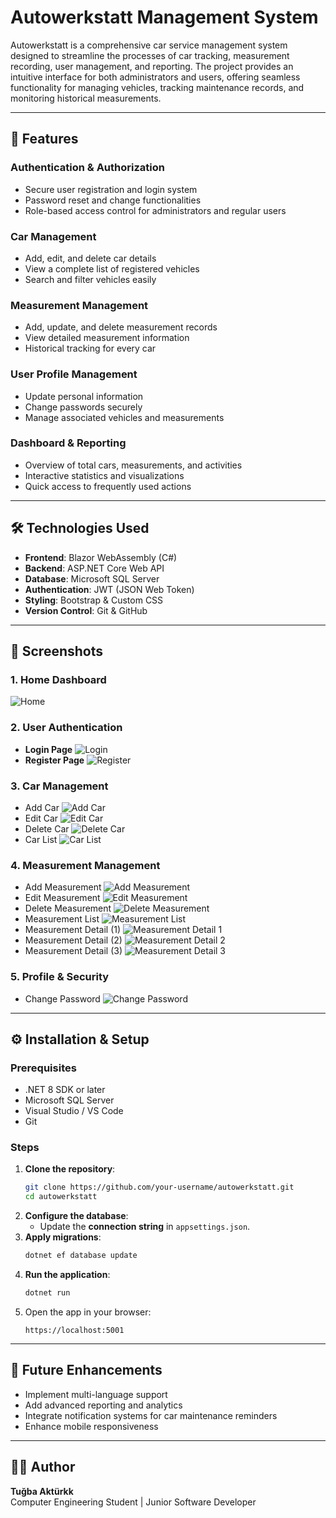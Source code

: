 # Autowerkstatt Management System

Autowerkstatt is a comprehensive car service management system designed to streamline the processes of car tracking, measurement recording, user management, and reporting. The project provides an intuitive interface for both administrators and users, offering seamless functionality for managing vehicles, tracking maintenance records, and monitoring historical measurements.

---

## 🚀 Features

### **Authentication & Authorization**
- Secure user registration and login system
- Password reset and change functionalities
- Role-based access control for administrators and regular users

### **Car Management**
- Add, edit, and delete car details
- View a complete list of registered vehicles
- Search and filter vehicles easily

### **Measurement Management**
- Add, update, and delete measurement records
- View detailed measurement information
- Historical tracking for every car

### **User Profile Management**
- Update personal information
- Change passwords securely
- Manage associated vehicles and measurements

### **Dashboard & Reporting**
- Overview of total cars, measurements, and activities
- Interactive statistics and visualizations
- Quick access to frequently used actions

---

## 🛠️ Technologies Used

- **Frontend**: Blazor WebAssembly (C#)
- **Backend**: ASP.NET Core Web API
- **Database**: Microsoft SQL Server
- **Authentication**: JWT (JSON Web Token)
- **Styling**: Bootstrap & Custom CSS
- **Version Control**: Git & GitHub

---

## 📸 Screenshots

### **1. Home Dashboard**
![Home](screenshots/home.png)

### **2. User Authentication**
- **Login Page**
![Login](screenshots/login.png)
- **Register Page**
![Register](screenshots/register.png)

### **3. Car Management**
- Add Car
![Add Car](screenshots/add_car.png)
- Edit Car
![Edit Car](screenshots/edit_car.png)
- Delete Car
![Delete Car](screenshots/delete_car.png)
- Car List
![Car List](screenshots/car_list.png)

### **4. Measurement Management**
- Add Measurement
![Add Measurement](screenshots/add_measurement.png)
- Edit Measurement
![Edit Measurement](screenshots/edit_measurement.png)
- Delete Measurement
![Delete Measurement](screenshots/delete_measurement.png)
- Measurement List
![Measurement List](screenshots/measurement_list.png)
- Measurement Detail (1)
![Measurement Detail 1](screenshots/measuremnet_detail_1.png)
- Measurement Detail (2)
![Measurement Detail 2](screenshots/measurement_detail_2.png)
- Measurement Detail (3)
![Measurement Detail 3](screenshots/measuremnet_detail_3.png)

### **5. Profile & Security**
- Change Password
![Change Password](screenshots/change_password.png)

---

## ⚙️ Installation & Setup

### **Prerequisites**
- .NET 8 SDK or later
- Microsoft SQL Server
- Visual Studio / VS Code
- Git

### **Steps**
1. **Clone the repository**:
   ```bash
   git clone https://github.com/your-username/autowerkstatt.git
   cd autowerkstatt
   ```
2. **Configure the database**:
   - Update the **connection string** in `appsettings.json`.
3. **Apply migrations**:
   ```bash
   dotnet ef database update
   ```
4. **Run the application**:
   ```bash
   dotnet run
   ```
5. Open the app in your browser:
   ```
   https://localhost:5001
   ```

---

## 📌 Future Enhancements

- Implement multi-language support
- Add advanced reporting and analytics
- Integrate notification systems for car maintenance reminders
- Enhance mobile responsiveness

---

## 🧑‍💻 Author
**Tuğba Aktürkk**  
Computer Engineering Student | Junior Software Developer
